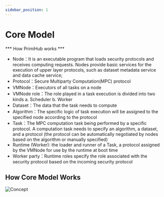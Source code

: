 ```yaml
---
sidebar_position: 1
---
```


# Core Model

*** How PrimiHub works ***

- Node：It is an executable program that loads security protocols and receives computing requests. Nodes provide basic services for the execution of upper layer protocols, such as dataset metadata service and data cache service;
- Protocol：Secure Multiparty Computation(MPC) protocol
- VMNode：Executors of all tasks on a node
- VMNode role：The role played in a task execution is divided into two kinds a. Scheduler b. Worker 
- Dataset：The data that the task needs to compute
- Algorithm：The specific logic of task execution will be assigned to the specified node according to the protocol
- Task：The MPC computation task being performed by a specific protocol. A computation task needs to specify an algorithm, a dataset, and a protocol (the protocol can be automatically negotiated by nodes based on the algorithm or manually specified)
- Runtime (Worker): the loader and runner of a Task, a protocol assigned by the VMNode for use by the runtime at boot time
- Worker party：Runtime roles specify the role associated with the security protocol based on the incoming security protocol

## How Core Model Works

![Concept](/img/core-concept.drawio.svg)